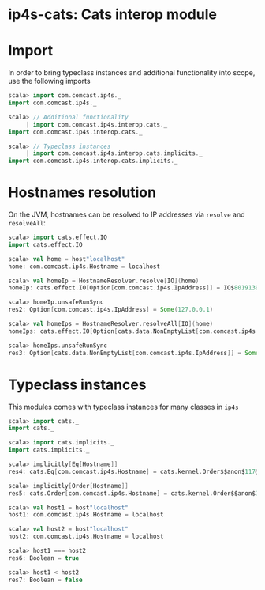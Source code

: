ip4s-cats: Cats interop module
=======================================

# Import

In order to bring typeclass instances and additional functionality into scope, use the following imports

```scala
scala> import com.comcast.ip4s._
import com.comcast.ip4s._

scala> // Additional functionality
     | import com.comcast.ip4s.interop.cats._
import com.comcast.ip4s.interop.cats._

scala> // Typeclass instances
     | import com.comcast.ip4s.interop.cats.implicits._
import com.comcast.ip4s.interop.cats.implicits._
```

# Hostnames resolution

On the JVM, hostnames can be resolved to IP addresses via `resolve` and `resolveAll`:

```scala
scala> import cats.effect.IO
import cats.effect.IO

scala> val home = host"localhost"
home: com.comcast.ip4s.Hostname = localhost

scala> val homeIp = HostnameResolver.resolve[IO](home)
homeIp: cats.effect.IO[Option[com.comcast.ip4s.IpAddress]] = IO$80191396

scala> homeIp.unsafeRunSync
res2: Option[com.comcast.ip4s.IpAddress] = Some(127.0.0.1)

scala> val homeIps = HostnameResolver.resolveAll[IO](home)
homeIps: cats.effect.IO[Option[cats.data.NonEmptyList[com.comcast.ip4s.IpAddress]]] = IO$1478873688

scala> homeIps.unsafeRunSync
res3: Option[cats.data.NonEmptyList[com.comcast.ip4s.IpAddress]] = Some(NonEmptyList(127.0.0.1, ::1))
```

# Typeclass instances

This modules comes with typeclass instances for many classes in `ip4s`

```scala
scala> import cats._
import cats._

scala> import cats.implicits._
import cats.implicits._

scala> implicitly[Eq[Hostname]]
res4: cats.Eq[com.comcast.ip4s.Hostname] = cats.kernel.Order$$anon$117@336e3e9e

scala> implicitly[Order[Hostname]]
res5: cats.Order[com.comcast.ip4s.Hostname] = cats.kernel.Order$$anon$117@336e3e9e

scala> val host1 = host"localhost"
host1: com.comcast.ip4s.Hostname = localhost

scala> val host2 = host"localhost"
host2: com.comcast.ip4s.Hostname = localhost

scala> host1 === host2
res6: Boolean = true

scala> host1 < host2
res7: Boolean = false
```
